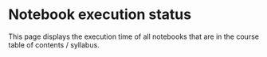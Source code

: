 # Notebook execution status

This page displays the execution time of all notebooks that are in the course table of contents / syllabus. 

```{nb-exec-table}
```
